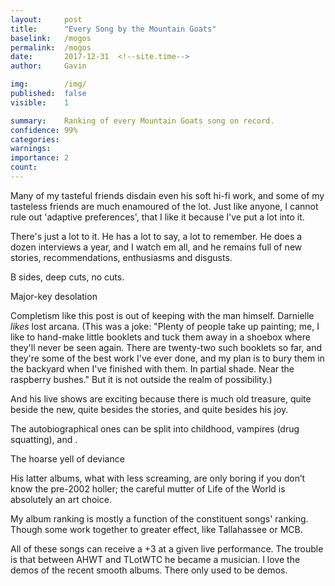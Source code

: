 ```yaml
---
layout:     post
title:      "Every Song by the Mountain Goats"
baselink:   /mogos
permalink:  /mogos
date:       2017-12-31  <!--site.time-->
author:     Gavin

img:        /img/
published:	false
visible: 	1

summary:    Ranking of every Mountain Goats song on record. 
confidence:	99%
categories: 
warnings:	
importance: 2
count:		
---
```




Many of my tasteful friends disdain even his soft hi-fi work, and some of my tasteless friends are much enamoured of the lot. Just like anyone, I cannot rule out 'adaptive preferences', that I like it because I've put a lot into it.


There's just a lot to it. He has a lot to say, a lot to remember. He does a dozen interviews a year, and I watch em all, and he remains full of new stories, recommendations, enthusiasms and disgusts. 

B sides, deep cuts, no cuts.

Major-key desolation

Completism like this post is out of keeping with the man himself. Darnielle <i>likes</i> lost arcana. (This was a joke: "Plenty of people take up painting; me, I like to hand-make little booklets and tuck them away in a shoebox where they'll never be seen again. There are twenty-two such booklets so far, and they're some of the best work I've ever done, and my plan is to bury them in the backyard when I've finished with them. In partial shade. Near the raspberry bushes." But it is not outside the realm of possibility.)

And his live shows are exciting because there is much old treasure, quite beside the new, quite besides the stories, and quite besides his joy.

The autobiographical ones can be split into childhood, vampires (drug squatting), and .


The hoarse yell of deviance

His latter albums, what with less screaming, are only boring if you don’t know the pre-2002 holler; the careful mutter of Life of the World is absolutely an art choice.


My album ranking is mostly a function of the constituent songs' ranking. Though some work together to greater effect, like Tallahassee or MCB.

All of these songs can receive a +3 at a given live performance.
The trouble is that between AHWT and TLotWTC he became a musician. I love the demos of the recent smooth albums. There only used to be demos.






